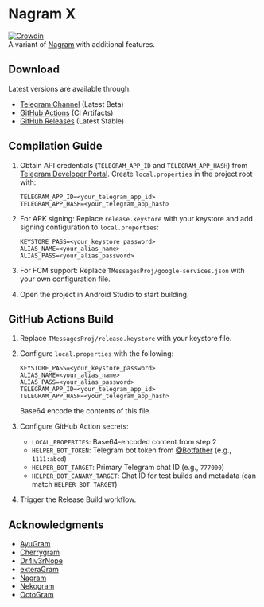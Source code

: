 # Nagram X
[![Crowdin](https://badges.crowdin.net/NagramX/localized.svg)](https://crowdin.com/project/NagramX)  
A variant of [Nagram](https://github.com/NextAlone/Nagram) with additional features.

## Download

Latest versions are available through:
* [Telegram Channel](https://t.me/NagramX) (Latest Beta)
* [GitHub Actions](https://github.com/risin42/NagramX/actions/workflows/staging.yml) (CI Artifacts)
* [GitHub Releases](https://github.com/risin42/NagramX/releases) (Latest Stable)

## Compilation Guide

1. Obtain API credentials (`TELEGRAM_APP_ID` and `TELEGRAM_APP_HASH`) from [Telegram Developer Portal](https://my.telegram.org/auth). Create `local.properties` in the project root with:

   ```properties
   TELEGRAM_APP_ID=<your_telegram_app_id>
   TELEGRAM_APP_HASH=<your_telegram_app_hash>
   ```

2. For APK signing: Replace `release.keystore` with your keystore and add signing configuration to `local.properties`:

   ```properties
   KEYSTORE_PASS=<your_keystore_password>
   ALIAS_NAME=<your_alias_name>
   ALIAS_PASS=<your_alias_password>
   ```

3. For FCM support: Replace `TMessagesProj/google-services.json` with your own configuration file.

4. Open the project in Android Studio to start building.

## GitHub Actions Build

1. Replace `TMessagesProj/release.keystore` with your keystore file.

2. Configure `local.properties` with the following:

   ```properties
   KEYSTORE_PASS=<your_keystore_password>
   ALIAS_NAME=<your_alias_name>
   ALIAS_PASS=<your_alias_password>
   TELEGRAM_APP_ID=<your_telegram_app_id>
   TELEGRAM_APP_HASH=<your_telegram_app_hash>
   ```

   Base64 encode the contents of this file.

3. Configure GitHub Action secrets:
   - `LOCAL_PROPERTIES`: Base64-encoded content from step 2
   - `HELPER_BOT_TOKEN`: Telegram bot token from [@Botfather](https://t.me/Botfather) (e.g., `1111:abcd`)
   - `HELPER_BOT_TARGET`: Primary Telegram chat ID (e.g., `777000`)
   - `HELPER_BOT_CANARY_TARGET`: Chat ID for test builds and metadata (can match `HELPER_BOT_TARGET`)

4. Trigger the Release Build workflow.

## Acknowledgments

- [AyuGram](https://github.com/AyuGram/AyuGram4A)
- [Cherrygram](https://github.com/arsLan4k1390/Cherrygram)
- [Dr4iv3rNope](https://github.com/Dr4iv3rNope/NotSoAndroidAyuGram)
- [exteraGram](https://github.com/exteraSquad/exteraGram)
- [Nagram](https://github.com/NextAlone/Nagram)
- [Nekogram](https://github.com/Nekogram/Nekogram)
- [OctoGram](https://github.com/OctoGramApp/OctoGram)
